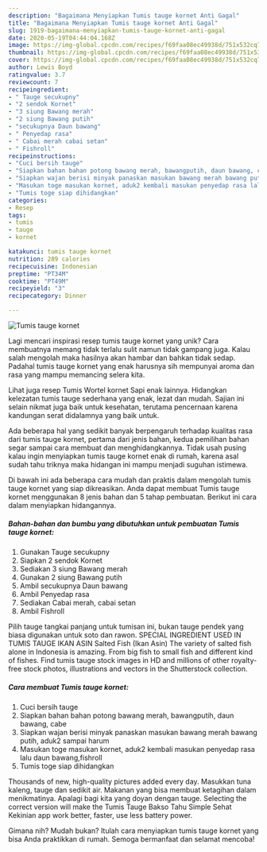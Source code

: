 ```yaml
---
description: "Bagaimana Menyiapkan Tumis tauge kornet Anti Gagal"
title: "Bagaimana Menyiapkan Tumis tauge kornet Anti Gagal"
slug: 1919-bagaimana-menyiapkan-tumis-tauge-kornet-anti-gagal
date: 2020-05-19T04:44:04.168Z
image: https://img-global.cpcdn.com/recipes/f69faa08ec49938d/751x532cq70/tumis-tauge-kornet-foto-resep-utama.jpg
thumbnail: https://img-global.cpcdn.com/recipes/f69faa08ec49938d/751x532cq70/tumis-tauge-kornet-foto-resep-utama.jpg
cover: https://img-global.cpcdn.com/recipes/f69faa08ec49938d/751x532cq70/tumis-tauge-kornet-foto-resep-utama.jpg
author: Lewis Boyd
ratingvalue: 3.7
reviewcount: 7
recipeingredient:
- " Tauge secukupny"
- "2 sendok Kornet"
- "3 siung Bawang merah"
- "2 siung Bawang putih"
- "secukupnya Daun bawang"
- " Penyedap rasa"
- " Cabai merah cabai setan"
- " Fishroll"
recipeinstructions:
- "Cuci bersih tauge"
- "Siapkan bahan bahan potong bawang merah, bawangputih, daun bawang, cabe"
- "Siapkan wajan berisi minyak panaskan masukan bawang merah bawang putih, aduk2 sampai harum"
- "Masukan toge masukan kornet, aduk2 kembali masukan penyedap rasa lalu daun bawang,fishroll"
- "Tumis toge siap dihidangkan"
categories:
- Resep
tags:
- tumis
- tauge
- kornet

katakunci: tumis tauge kornet 
nutrition: 289 calories
recipecuisine: Indonesian
preptime: "PT34M"
cooktime: "PT49M"
recipeyield: "3"
recipecategory: Dinner

---
```



![Tumis tauge kornet](https://img-global.cpcdn.com/recipes/f69faa08ec49938d/751x532cq70/tumis-tauge-kornet-foto-resep-utama.jpg)

Lagi mencari inspirasi resep tumis tauge kornet yang unik? Cara membuatnya memang tidak terlalu sulit namun tidak gampang juga. Kalau salah mengolah maka hasilnya akan hambar dan bahkan tidak sedap. Padahal tumis tauge kornet yang enak harusnya sih mempunyai aroma dan rasa yang mampu memancing selera kita.

Lihat juga resep Tumis Wortel kornet Sapi enak lainnya. Hidangkan kelezatan tumis tauge sederhana yang enak, lezat dan mudah. Sajian ini selain nikmat juga baik untuk kesehatan, terutama pencernaan karena kandungan serat didalamnya yang baik untuk.

Ada beberapa hal yang sedikit banyak berpengaruh terhadap kualitas rasa dari tumis tauge kornet, pertama dari jenis bahan, kedua pemilihan bahan segar sampai cara membuat dan menghidangkannya. Tidak usah pusing kalau ingin menyiapkan tumis tauge kornet enak di rumah, karena asal sudah tahu triknya maka hidangan ini mampu menjadi suguhan istimewa.


Di bawah ini ada beberapa cara mudah dan praktis dalam mengolah tumis tauge kornet yang siap dikreasikan. Anda dapat membuat Tumis tauge kornet menggunakan 8 jenis bahan dan 5 tahap pembuatan. Berikut ini cara dalam menyiapkan hidangannya.

<!--inarticleads1-->

##### Bahan-bahan dan bumbu yang dibutuhkan untuk pembuatan Tumis tauge kornet:

1. Gunakan  Tauge secukupny
1. Siapkan 2 sendok Kornet
1. Sediakan 3 siung Bawang merah
1. Gunakan 2 siung Bawang putih
1. Ambil secukupnya Daun bawang
1. Ambil  Penyedap rasa
1. Sediakan  Cabai merah, cabai setan
1. Ambil  Fishroll


Pilih tauge tangkai panjang untuk tumisan ini, bukan tauge pendek yang biasa digunakan untuk soto dan rawon. SPECIAL INGREDIENT USED IN TUMIS TAUGE IKAN ASIN Salted Fish (Ikan Asin) The variety of salted fish alone in Indonesia is amazing. From big fish to small fish and different kind of fishes. Find tumis tauge stock images in HD and millions of other royalty-free stock photos, illustrations and vectors in the Shutterstock collection. 

<!--inarticleads2-->

##### Cara membuat Tumis tauge kornet:

1. Cuci bersih tauge
1. Siapkan bahan bahan potong bawang merah, bawangputih, daun bawang, cabe
1. Siapkan wajan berisi minyak panaskan masukan bawang merah bawang putih, aduk2 sampai harum
1. Masukan toge masukan kornet, aduk2 kembali masukan penyedap rasa lalu daun bawang,fishroll
1. Tumis toge siap dihidangkan


Thousands of new, high-quality pictures added every day. Masukkan tuna kaleng, tauge dan sedikit air. Makanan yang bisa membuat ketagihan dalam menikmatinya. Apalagi bagi kita yang doyan dengan tauge. Selecting the correct version will make the Tumis Tauge Bakso Tahu Simple Sehat Kekinian app work better, faster, use less battery power. 

Gimana nih? Mudah bukan? Itulah cara menyiapkan tumis tauge kornet yang bisa Anda praktikkan di rumah. Semoga bermanfaat dan selamat mencoba!
